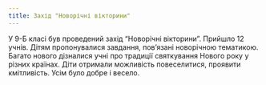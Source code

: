 ```yaml
---
title: Захід "Новорічні вікторини"
---
```


У 9-Б класі був проведений захід “Новорічні вікторини”. Прийшло 12 учнів. Дітям пропонувалися завдання, пов’язані новорічною тематикою. Багато нового дізналися учні про традиції святкування Нового року у різних країнах. Діти отримали можливість повеселитися, проявити кмітливість. Усім було добре і весело.
